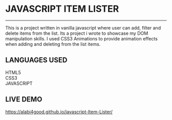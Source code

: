 # JAVASCRIPT ITEM LISTER 
***
This is a project written in vanilla javascript where user can add, filter and delete items from the list. Its a project i wrote to showcase my DOM manipulation skills. I used CSS3 Animations to provide animation effects when adding and deleting from the list items.

## LANGUAGES USED


HTML5   
CSS3   
JAVASCRIPT 

## LIVE DEMO
https://alabi4good.github.io/javascript-Item-Lister/

 